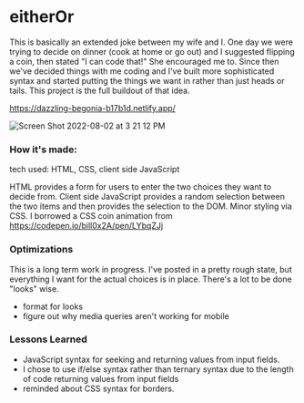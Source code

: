 # eitherOr
This is basically an extended joke between my wife and I. One day we were trying to decide on dinner (cook at home or go out) and I suggested flipping a coin, then stated "I can code that!" She encouraged me to. Since then we've decided things with me coding and I've built more sophisticated syntax and started putting the things we want in rather than just heads or tails. This project is the full buildout of that idea. 

https://dazzling-begonia-b17b1d.netlify.app/

![Screen Shot 2022-08-02 at 3 21 12 PM](https://user-images.githubusercontent.com/102367926/182456360-fad99f67-653f-4f23-8169-d6741750cf02.png)

### How it's made:
tech used: HTML, CSS, client side JavaScript

HTML provides a form for users to enter the two choices they want to decide from. Client side JavaScript provides a random selection between the two items and then provides the selection to the DOM. Minor styling via CSS. 
I borrowed a CSS coin animation from  https://codepen.io/bill0x2A/pen/LYbqZJj 

### Optimizations

This is a long term work in progress. I've posted in a pretty rough state, but everything I want for the actual choices is in place. There's a lot to be done "looks" wise. 
- format for looks
- figure out why media queries aren't working for mobile

### Lessons Learned
- JavaScript syntax for seeking and returning values from input fields.
- I chose to use if/else syntax rather than ternary syntax due to the length of code returning values from input fields
- reminded about CSS syntax for borders.

